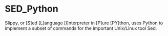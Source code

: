 # SED_Python
Slippy, or [S]ed [L]anguage [I]nterpreter in [P]ure [PY]thon, uses Python to implement a subset of commands for the important Unix/Linux tool Sed.
